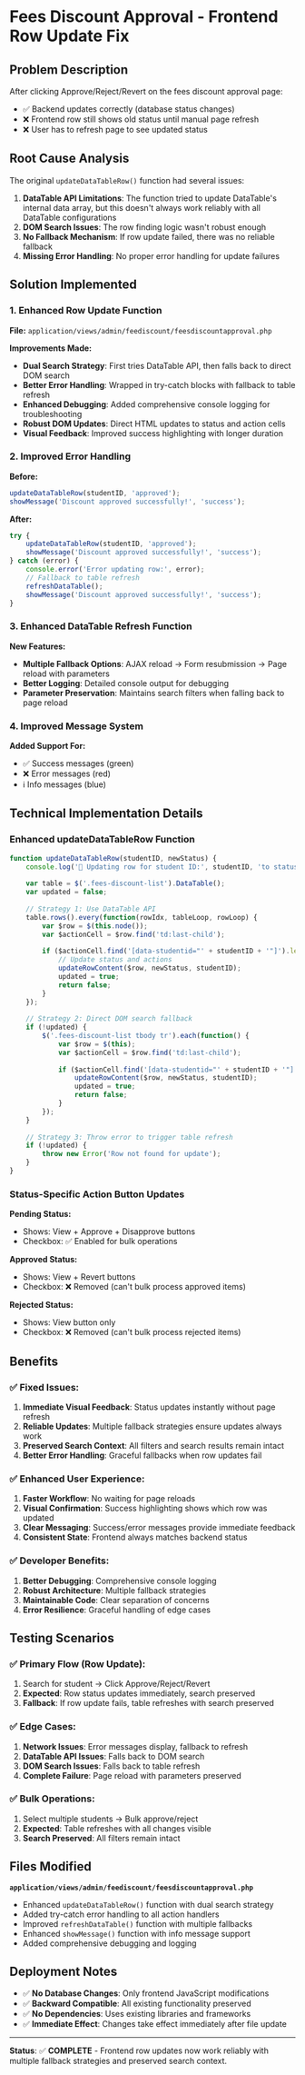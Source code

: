 # Fees Discount Approval - Frontend Row Update Fix

## Problem Description
After clicking Approve/Reject/Revert on the fees discount approval page:
- ✅ Backend updates correctly (database status changes)
- ❌ Frontend row still shows old status until manual page refresh
- ❌ User has to refresh page to see updated status

## Root Cause Analysis
The original `updateDataTableRow()` function had several issues:
1. **DataTable API Limitations**: The function tried to update DataTable's internal data array, but this doesn't always work reliably with all DataTable configurations
2. **DOM Search Issues**: The row finding logic wasn't robust enough
3. **No Fallback Mechanism**: If row update failed, there was no reliable fallback
4. **Missing Error Handling**: No proper error handling for update failures

## Solution Implemented

### 1. Enhanced Row Update Function
**File:** `application/views/admin/feediscount/feesdiscountapproval.php`

**Improvements Made:**
- **Dual Search Strategy**: First tries DataTable API, then falls back to direct DOM search
- **Better Error Handling**: Wrapped in try-catch blocks with fallback to table refresh
- **Enhanced Debugging**: Added comprehensive console logging for troubleshooting
- **Robust DOM Updates**: Direct HTML updates to status and action cells
- **Visual Feedback**: Improved success highlighting with longer duration

### 2. Improved Error Handling
**Before:**
```javascript
updateDataTableRow(studentID, 'approved');
showMessage('Discount approved successfully!', 'success');
```

**After:**
```javascript
try {
    updateDataTableRow(studentID, 'approved');
    showMessage('Discount approved successfully!', 'success');
} catch (error) {
    console.error('Error updating row:', error);
    // Fallback to table refresh
    refreshDataTable();
    showMessage('Discount approved successfully!', 'success');
}
```

### 3. Enhanced DataTable Refresh Function
**New Features:**
- **Multiple Fallback Options**: AJAX reload → Form resubmission → Page reload with parameters
- **Better Logging**: Detailed console output for debugging
- **Parameter Preservation**: Maintains search filters when falling back to page reload

### 4. Improved Message System
**Added Support For:**
- ✅ Success messages (green)
- ❌ Error messages (red)  
- ℹ️ Info messages (blue)

## Technical Implementation Details

### Enhanced updateDataTableRow Function
```javascript
function updateDataTableRow(studentID, newStatus) {
    console.log('🔄 Updating row for student ID:', studentID, 'to status:', newStatus);
    
    var table = $('.fees-discount-list').DataTable();
    var updated = false;
    
    // Strategy 1: Use DataTable API
    table.rows().every(function(rowIdx, tableLoop, rowLoop) {
        var $row = $(this.node());
        var $actionCell = $row.find('td:last-child');
        
        if ($actionCell.find('[data-studentid="' + studentID + '"]').length > 0) {
            // Update status and actions
            updateRowContent($row, newStatus, studentID);
            updated = true;
            return false;
        }
    });
    
    // Strategy 2: Direct DOM search fallback
    if (!updated) {
        $('.fees-discount-list tbody tr').each(function() {
            var $row = $(this);
            var $actionCell = $row.find('td:last-child');
            
            if ($actionCell.find('[data-studentid="' + studentID + '"]').length > 0) {
                updateRowContent($row, newStatus, studentID);
                updated = true;
                return false;
            }
        });
    }
    
    // Strategy 3: Throw error to trigger table refresh
    if (!updated) {
        throw new Error('Row not found for update');
    }
}
```

### Status-Specific Action Button Updates
**Pending Status:**
- Shows: View + Approve + Disapprove buttons
- Checkbox: ✅ Enabled for bulk operations

**Approved Status:**
- Shows: View + Revert buttons
- Checkbox: ❌ Removed (can't bulk process approved items)

**Rejected Status:**
- Shows: View button only
- Checkbox: ❌ Removed (can't bulk process rejected items)

## Benefits

### ✅ **Fixed Issues:**
1. **Immediate Visual Feedback**: Status updates instantly without page refresh
2. **Reliable Updates**: Multiple fallback strategies ensure updates always work
3. **Preserved Search Context**: All filters and search results remain intact
4. **Better Error Handling**: Graceful fallbacks when row updates fail

### ✅ **Enhanced User Experience:**
1. **Faster Workflow**: No waiting for page reloads
2. **Visual Confirmation**: Success highlighting shows which row was updated
3. **Clear Messaging**: Success/error messages provide immediate feedback
4. **Consistent State**: Frontend always matches backend status

### ✅ **Developer Benefits:**
1. **Better Debugging**: Comprehensive console logging
2. **Robust Architecture**: Multiple fallback strategies
3. **Maintainable Code**: Clear separation of concerns
4. **Error Resilience**: Graceful handling of edge cases

## Testing Scenarios

### ✅ **Primary Flow (Row Update):**
1. Search for student → Click Approve/Reject/Revert
2. **Expected**: Row status updates immediately, search preserved
3. **Fallback**: If row update fails, table refreshes with search preserved

### ✅ **Edge Cases:**
1. **Network Issues**: Error messages display, fallback to refresh
2. **DataTable API Issues**: Falls back to DOM search
3. **DOM Search Issues**: Falls back to table refresh
4. **Complete Failure**: Page reload with parameters preserved

### ✅ **Bulk Operations:**
1. Select multiple students → Bulk approve/reject
2. **Expected**: Table refreshes with all changes visible
3. **Search Preserved**: All filters remain intact

## Files Modified

**`application/views/admin/feediscount/feesdiscountapproval.php`**
- Enhanced `updateDataTableRow()` function with dual search strategy
- Added try-catch error handling to all action handlers
- Improved `refreshDataTable()` function with multiple fallbacks
- Enhanced `showMessage()` function with info message support
- Added comprehensive debugging and logging

## Deployment Notes

- ✅ **No Database Changes**: Only frontend JavaScript modifications
- ✅ **Backward Compatible**: All existing functionality preserved
- ✅ **No Dependencies**: Uses existing libraries and frameworks
- ✅ **Immediate Effect**: Changes take effect immediately after file update

---

**Status**: ✅ **COMPLETE** - Frontend row updates now work reliably with multiple fallback strategies and preserved search context.
